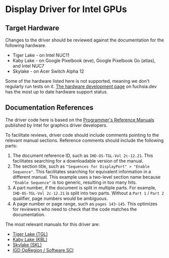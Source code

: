 # Display Driver for Intel GPUs

## Target Hardware

Changes to the driver should be reviewed against the documentation for the
following hardware.

* Tiger Lake - on Intel NUC11
* Kaby Lake - on Google Pixelbook (eve), Google Pixelbook Go (atlas), and Intel
  NUC7
* Skylake - on Acer Switch Alpha 12

Some of the hardware listed here is not supported, meaning we don't regularly
run tests on it. [The hardware development page][fuchsia-development-hardware]
on fuchsia.dev has the most up to date hardware support status.

## Documentation References

The driver code here is based on the
[Programmer's Reference Manuals][intel-graphics-prms] published by Intel for
graphics driver developers.

To facilitate reviews, driver code should include comments pointing to the
relevant manual sections. Reference comments should include the following parts:

1. The document reference ID, such as `IHD-OS-TGL-Vol 2c-12.21`. This
   facilitates searching for a downloadable version of the manual.
1. The section title, such as `"Sequences for DisplayPort" > "Enable Sequence"`.
   This facilitates searching for equivalent information in a different manual.
   This example uses a two-level section name because `"Enable Sequence"` is too
   generic, resulting in too many hits.
1. A part number, if the document is split in multiple parts. For example,
   `IHD-OS-TGL-Vol 2c-12.21` is split into two parts. Without a `Part 1` /
   `Part 2` qualifier, page numbers would be ambiguous.
1. A page number or page range, such as `pages 143-145`. This optimizes for
   reviewers who need to check that the code matches the documentation.

The most relevant manuals for this driver are:

* [Tiger Lake (TGL)][intel-tgl-prm]
* [Kaby Lake (KBL)][intel-kbl-prm]
* [Skylake (SKL)][intel-skl-prm]
* [IGD OpRegion / Software SCI][intel-opregion-prm]


[fuchsia-development-hardware]: https://fuchsia.dev/fuchsia-src/development/hardware
[intel-graphics-prms]: https://01.org/linuxgraphics/documentation/hardware-specification-prms
[intel-tgl-prm]: https://01.org/node/37295
[intel-kbl-prm]: https://01.org/linuxgraphics/hardware-specification-prms/2016-intelr-processors-based-kaby-lake-platform
[intel-skl-prm]: https://01.org/linuxgraphics/documentation/hardware-specification-prms/2015-2016-intel-processors-based-skylake-platform
[intel-opregion-prm]: https://01.org/linuxgraphics/documentation/intel%C2%AE-integrated-graphics-device-opregion-specification
